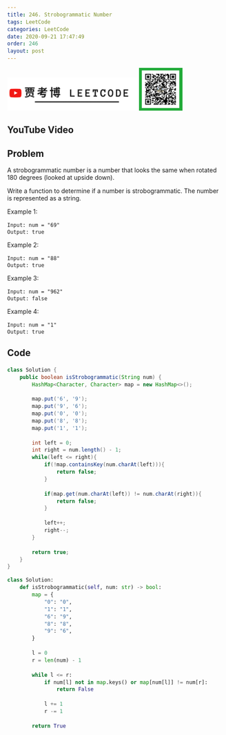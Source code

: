 ```yaml
---
title: 246. Strobogrammatic Number
tags: LeetCode
categories: LeetCode
date: 2020-09-21 17:47:49
order: 246
layout: post
---
```


<img src="./assets/youtube.png" alt="drawing" width="60%"/>

<img src="./assets/wx.jpg" alt="drawing" width="20%"/>

## YouTube Video

## Problem

A strobogrammatic number is a number that looks the same when rotated 180 degrees (looked at upside down).

Write a function to determine if a number is strobogrammatic. The number is represented as a string.

Example 1:

```
Input: num = "69"
Output: true
```

Example 2:

```
Input: num = "88"
Output: true
```

Example 3:

```
Input: num = "962"
Output: false
```

Example 4:

```
Input: num = "1"
Output: true
```

## Code

```java
class Solution {
    public boolean isStrobogrammatic(String num) {
        HashMap<Character, Character> map = new HashMap<>();

        map.put('6', '9');
        map.put('9', '6');
        map.put('0', '0');
        map.put('8', '8');
        map.put('1', '1');

        int left = 0;
        int right = num.length() - 1;
        while(left <= right){
            if(!map.containsKey(num.charAt(left))){
                return false;
            }

            if(map.get(num.charAt(left)) != num.charAt(right)){
                return false;
            }

            left++;
            right--;
        }

        return true;
    }
}
```

```python
class Solution:
    def isStrobogrammatic(self, num: str) -> bool:
        map = {
            "0": "0",
            "1": "1",
            "6": "9",
            "8": "8",
            "9": "6",
        }

        l = 0
        r = len(num) - 1

        while l <= r:
            if num[l] not in map.keys() or map[num[l]] != num[r]:
                return False

            l += 1
            r -= 1

        return True
```
